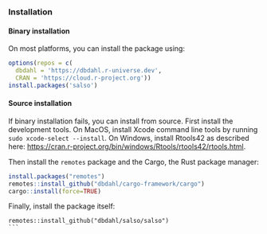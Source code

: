 ### Installation

#### Binary installation

On most platforms, you can install the package using:

```r
options(repos = c(
  dbdahl = 'https://dbdahl.r-universe.dev',
  CRAN = 'https://cloud.r-project.org'))
install.packages('salso')
````

#### Source installation

If binary installation fails, you can install from source. First install the development tools.
On MacOS, install Xcode command line tools by running `sudo xcode-select --install`.
On Windows, install Rtools42 as described here: <https://cran.r-project.org/bin/windows/Rtools/rtools42/rtools.html>. 

Then install the `remotes` package and the Cargo, the Rust package manager:

```r
install.packages("remotes")
remotes::install_github("dbdahl/cargo-framework/cargo")
cargo::install(force=TRUE)
```

Finally, install the package itself:

````
remotes::install_github("dbdahl/salso/salso")
```

